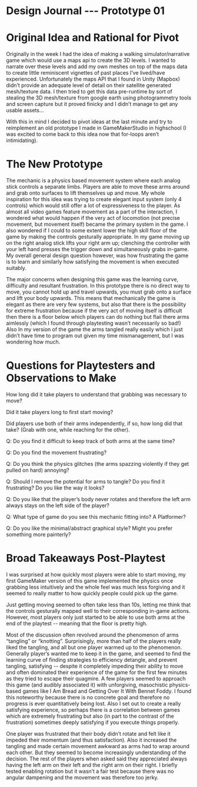 # Design Journal --- Prototype 01

# Original Idea and Rational for Pivot
Originally in the week I had the idea of making a walking simulator/narrative game which would use a maps api to create the 3D levels. I wanted to narrate over these levels and add my own meshes on top of the maps data to create little reminiscent vignettes of past places I’ve lived/have experienced. Unfortunately the maps API that I found in Unity (Mapbox) didn’t provide an adequate level of detail on their satellite generated mesh/texture data. I then tried to get this data pre-runtime by sort of stealing the 3D mesh/texture from google earth using photogrammetry tools and screen capture but it proved finicky and I didn’t manage to get any usable assets…

With this in mind I decided to pivot ideas at the last minute and try to reimplement an old prototype I made in GameMakerStudio in highschool (I was excited to come back to this idea now that for-loops aren’t intimidating).

# The New Prototype
The mechanic is a physics based movement system where each analog stick controls a separate limbs. Players are able to move these arms around and grab onto surfaces to lift themselves up and move. My whole inspiration for this idea was trying to create elegant input system (only 4 controls) which would still offer a lot of expressiveness to the player. As almost all video games feature movement as a part of the interaction, I wondered what would happen if the very act of locomotion (not precise movement, but movement itself) became the primary system in the game. I also wondered if I could to some extent lower the high skill floor of the game by making the controls gesturally appropriate. In my game moving up on the right analog stick lifts your right arm up; clenching the controller with your left hand presses the trigger down and simultaneously grabs in-game. My overall general design question however, was how frustrating the game is to learn and similarly how satisfying the movement is when executed suitably.

The major concerns when designing this game was the learning curve, difficulty and resultant frustration. In this prototype there is no direct way to move, you cannot hold up and travel upwards, you must grab onto a surface and lift your body upwards. This means that mechanically the game is elegant as there are very few systems, but also that there is the possibility for extreme frustration because if the very act of moving itself is difficult then there is a floor below which players can do nothing but flail there arms aimlessly (which I found through playtesting wasn’t necessarily so bad!) Also In my version of the game the arms tangled really easily which I just didn’t have time to program out given my time mismanagement, but I was wondering how much.


# Questions for Playtesters and Observations to Make

How long did it take players to understand that grabbing was necessary to move?

Did it take players long to first start moving?

Did players use both of their arms independently, if so, how long did that take? (Grab with one, while reaching for the other).

Q: Do you find it difficult to keep track of both arms at the same time?

Q: Do you find the movement frustrating?

Q: Do you think the physics glitches (the arms spazzing violently if they get pulled on hard) annoying?

Q: Should I remove the potential for arms to tangle? Do you find it frustrating? Do you like the way it looks?

Q: Do you like that the player’s body never rotates and therefore the left arm always stays on the left side of the player?
 
Q: What type of game do you see this mechanic fitting into? A Platformer?

Q: Do you like the minimal/abstract graphical style? Might you prefer something more painterly?



# Broad Takeaways Post-Playtest
I was surprised at how quickly most players were able to start moving, my first GameMaker version of this game implemented the physics once grabbing less intuitively and the whole feel was much less forgiving and it seemed to really matter to how quickly people could pick up the game. 

Just getting moving seemed to often take less than 10s, letting me think that the controls gesturally mapped well to their corresponding in-game actions. However, most players only just started to be able to use both arms at the end of the playtest -- meaning that the floor is pretty high.

Most of the discussion often revolved around the phenomenon of arms “tangling” or “knotting”. Surprisingly, more than half of the players really liked the tangling, and all but one player warmed up to the phenomenon. Generally player’s wanted me to keep it in the game, and seemed to find the learning curve of finding strategies to efficiency detangle, and prevent tangling, satisfying -- despite it completely impeding their ability to move and often dominated their experience of the game for the first few minutes as they tried to escape their quagmire. 
A few players seemed to approach this game (and audibly associated it) with unforgiving, masochistic physics-based games like I Am Bread and Getting Over It With Bennet Foddy. I found this noteworthy because there is no concrete goal and therefore no progress is ever quantitatively being lost. Also I set out to create a really satisfying experience, so perhaps there is a correlation between games which are extremely frustrating but also (in part to the contrast of the frustration) sometimes deeply satisfying if you execute things properly.

One player was frustrated that their body didn’t rotate and felt like it impeded their momentum (and thus satisfaction). Also it increased the tangling and made certain movement awkward as arms had to wrap around each other. But they seemed to become increasingly understanding of the decision. The rest of the players when asked said they appreciated always having the left arm on their left and the right arm on their right. I briefly tested enabling rotation but it wasn’t a fair test because there was no angular dampening and the movement was therefore too jerky.


